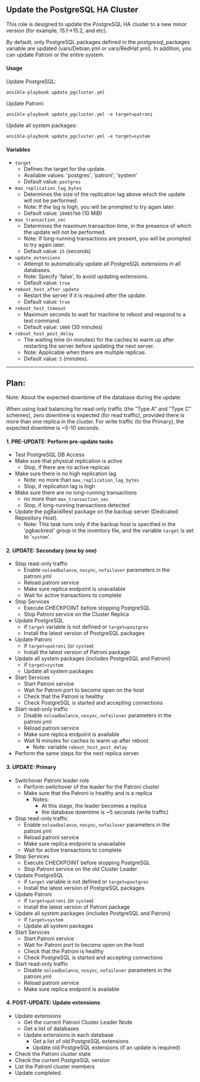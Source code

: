 ## Update the PostgreSQL HA Cluster

This role is designed to update the PostgreSQL HA cluster to a new minor version (for example, 15.1->15.2, and etc).

By default, only PostgreSQL packages defined in the postgresql_packages variable are updated (vars/Debian.yml or vars/RedHat.yml). In addition, you can update Patroni or the entire system. 

#### Usage

Update PostgreSQL:

`ansible-playbook update_pgcluster.yml`

Update Patroni:

`ansible-playbook update_pgcluster.yml -e target=patroni`

Update all system packages:

`ansible-playbook update_pgcluster.yml -e target=system`


#### Variables

- `target` 
  - Defines the target for the update.
  - Available values: 'postgres', 'patroni', 'system'
  - Default value: `postgres`
- `max_replication_lag_bytes`
  - Determines the size of the replication lag above which the update will not be performed.
  - Note: If the lag is high, you will be prompted to try again later.
  - Default value: `10485760` (10 MiB)
- `max_transaction_sec`
  - Determines the maximum transaction time, in the presence of which the update will not be performed.
  - Note: If long-running transactions are present, you will be prompted to try again later. 
  - Default value: `15` (seconds)
- `update_extensions`
  - Attempt to automatically update all PostgreSQL extensions in all databases.
  - Note: Specify 'false', to avoid updating extensions.
  - Default value: `true`
- `reboot_host_after_update`
  - Restart the server if it is required after the update.
  - Default value: `true`
- `reboot_host_timeout`
  - Maximum seconds to wait for machine to reboot and respond to a test command.
  - Default value: `1800` (30 minutes)
- `reboot_host_post_delay`
  - The waiting time (in minutes) for the caches to warm up after restarting the server before updating the next server.
  - Note: Applicable when there are multiple replicas.
  - Default value: `5` (minutes). 

---

## Plan:

Note: About the expected downtime of the database during the update:

When using load balancing for read-only traffic (the "Type A" and "Type C" schemes), zero downtime is expected (for read traffic), provided there is more than one replica in the cluster. For write traffic (to the Primary), the expected downtime is ~5-10 seconds.

#### 1. PRE-UPDATE: Perform pre-update tasks
- Test PostgreSQL DB Access
- Make sure that physical replication is active
  - Stop, if there are no active replicas
- Make sure there is no high replication lag
  - Note: no more than `max_replication_lag_bytes`
  - Stop, if replication lag is high
- Make sure there are no long-running transactions
  - no more than `max_transaction_sec`
  - Stop, if long-running transactions detected
- Update the pgBackRest package on the backup server (Dedicated Repository Host).
  - Note: This task runs only if the backup host is specified in the 'pgbackrest' group in the inventory file, and the variable `target` is set to '`system`'.
#### 2. UPDATE: Secondary (one by one)
- Stop read-only traffic
  - Enable `noloadbalance`, `nosync`, `nofailover` parameters in the patroni.yml
  - Reload patroni service
  - Make sure replica endpoint is unavailable
  - Wait for active transactions to complete
- Stop Services
  - Execute CHECKPOINT before stopping PostgreSQL
  - Stop Patroni service on the Cluster Replica
- Update PostgreSQL
  - if `target` variable is not defined or `target=postgres`
  - Install the latest version of PostgreSQL packages
- Update Patroni
  - if `target=patroni` (or `system`)
  - Install the latest version of Patroni package
- Update all system packages (includes PostgreSQL and Patroni)
  - if `target=system`
  - Update all system packages
- Start Services
  - Start Patroni service
  - Wait for Patroni port to become open on the host
  - Check that the Patroni is healthy
  - Check PostgreSQL is started and accepting connections
- Start read-only traffic
  - Disable `noloadbalance`, `nosync`, `nofailover` parameters in the patroni.yml
  - Reload patroni service
  - Make sure replica endpoint is available
  - Wait N minutes for caches to warm up after reboot
    - Note: variable `reboot_host_post_delay`
- Perform the same steps for the next replica server.
#### 3. UPDATE: Primary
- Switchover Patroni leader role
  - Perform switchover of the leader for the Patroni cluster
  -  Make sure that the Patroni is healthy and is a replica
     - Notes:
       - At this stage, the leader becomes a replica
       - the database downtime is ~5 seconds (write traffic)
- Stop read-only traffic
  - Enable `noloadbalance`, `nosync`, `nofailover` parameters in the patroni.yml
  - Reload patroni service
  - Make sure replica endpoint is unavailable
  - Wait for active transactions to complete
- Stop Services
  - Execute CHECKPOINT before stopping PostgreSQL
  - Stop Patroni service on the old Cluster Leader
- Update PostgreSQL
  - if `target` variable is not defined or `target=postgres`
  - Install the latest version of PostgreSQL packages
- Update Patroni
  - if `target=patroni` (or `system`)
  - Install the latest version of Patroni package
- Update all system packages (includes PostgreSQL and Patroni)
  - if `target=system`
  - Update all system packages
- Start Services
  - Start Patroni service
  - Wait for Patroni port to become open on the host
  - Check that the Patroni is healthy
  - Check PostgreSQL is started and accepting connections
- Start read-only traffic
  - Disable `noloadbalance`, `nosync`, `nofailover` parameters in the patroni.yml
  - Reload patroni service
  - Make sure replica endpoint is available
#### 4. POST-UPDATE: Update extensions
- Update extensions
  - Get the current Patroni Cluster Leader Node
  - Get a list of databases
  - Update extensions in each database
    - Get a list of old PostgreSQL extensions
    - Update old PostgreSQL extensions (if an update is required)
- Check the Patroni cluster state
- Check the current PostgreSQL version
- List the Patroni cluster members
- Update completed.
